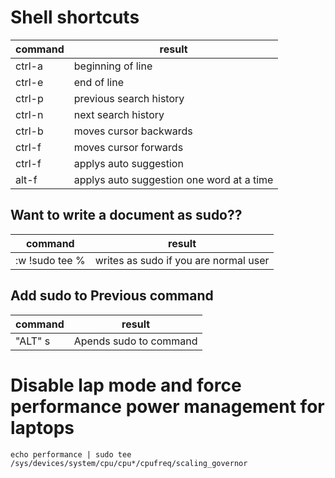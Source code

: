 # Shell shortcuts

| command | result                  |
| ------- | ----------------------- |
| ctrl-a  | beginning of line       |
| ctrl-e  | end of line             |
| ctrl-p  | previous search history |
| ctrl-n  | next search history     |
| ctrl-b  | moves cursor backwards  |
| ctrl-f  | moves cursor forwards   |
| ctrl-f  | applys auto suggestion  |
| alt-f   | applys auto suggestion one word at a time|


## Want to write a document as sudo??
| command        | result                                    |
| -------------- | ----------------------------------------- |
| :w !sudo tee % | writes as sudo if you are normal user     |

## Add sudo to Previous command
| command | result                 |
| ------- | ---------------------- |
| "ALT" s | Apends sudo to command |


# Disable lap mode and force performance power management for laptops
```
echo performance | sudo tee /sys/devices/system/cpu/cpu*/cpufreq/scaling_governor
```

